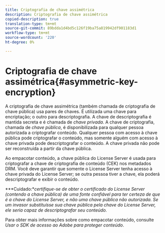 ```yaml
---
title: Criptografia de chave assimétrica
description: Criptografia de chave assimétrica
copied-description: true
translation-type: tm+mt
source-git-commit: 89bdda1d4bd5c126f19ba75a819942df901183d1
workflow-type: tm+mt
source-wordcount: '220'
ht-degree: 0%

---
```



# Criptografia de chave assimétrica{#asymmetric-key-encryption}

A criptografia de chave assimétrica (também chamada de criptografia de chave pública) usa pares de chaves. É utilizada uma chave para encriptação; o outro para descriptografia. A chave de descriptografia é mantida secreta e é chamada de *chave privada*. A chave de criptografia, chamada de *chave pública*, é disponibilizada para qualquer pessoa autorizada a criptografar conteúdo. Qualquer pessoa com acesso à chave pública pode criptografar o conteúdo, mas somente alguém com acesso à chave privada pode descriptografar o conteúdo. A chave privada não pode ser reconstruída a partir da chave pública.

Ao empacotar conteúdo, a chave pública do License Server é usada para criptografar a chave de criptografia de conteúdo (CEK) nos metadados DRM. Você deve garantir que somente o License Server tenha acesso à chave privada do License Server; se outra pessoa tiver a chave, ela poderá descriptografar e exibir o conteúdo.

***Cuidado:**certifique-se de obter o certificado do License Server (contendo a chave pública) de uma fonte confiável para ter certeza de que é a chave do License Server, e não uma chave pública não autorizada. Se um invasor substituísse sua chave pública pela chave do License Server, ele seria capaz de descriptografar seu conteúdo.*

Para obter mais informações sobre como empacotar conteúdo, consulte *Usar o SDK de acesso ao Adobe para proteger conteúdo*.
